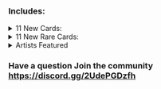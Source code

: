 ### Includes:

<details>
<summary>11 New Cards:
</summary>

|Name|Power|Health|Cost|Sigils|Tribes|
|:-|:-|:-|:-|:-|:-|
|Ace opossum|2|4| <img align="center" src="https://tinyurl.com/2p8wpx7f">| Trinket Bearer|None|
|Ash grey|2|2| <img align="center" src="https://tinyurl.com/2p8ev3yj">| Guardian|Canine|
|Clueless|2|4| <img align="center" src="https://tinyurl.com/mv6tnc5e">| Random Strike,  Random Strafe||
|crimson|5|5| <img align="center" src="https://tinyurl.com/yrt8hwxr">| Frozen Away|None|
|Doggo Hank|1|5| <img align="center" src="https://tinyurl.com/42jumw7s">| Guardian|Canine|
|EGG|0|1| <img align="center" src="https://tinyurl.com/2p8ev3yj">| Bellist||
|Jewelstine|2|2| <img align="center" src="https://tinyurl.com/42jumw7s">| Annoying,  Airborne|Bird|
|Kidd ghost|1|3| <img align="center" src="https://tinyurl.com/42jumw7s">| Bifurcated Strike,  Many Lives|None|
|MaterialEnergy|0|3| <img align="center" src="https://tinyurl.com/yrt8hwxr">| Trifurcated Strike,  Bifurcated Strike,  Frozen Away||
|Niki The sylph|3|2| <img align="center" src="https://tinyurl.com/58ksh7sk">| Airborne,  Trinket Bearer|Bird|
|Pharoh's Pets|0|1| <img align="center" src="https://tinyurl.com/2p8wpx7f">| Many Lives,  Worthy Sacrifice||
  Sing is back :>
</details>

<details>
<summary>11 New Rare Cards:
</summary>

|Name|Power|Health|Cost|Sigils|Tribes|
|:-|:-|:-|:-|:-|:-|
|Alisourus Rex|1|2| <img align="center" src="https://tinyurl.com/yrt8hwxr">| Unkillable,  Corpse Eater|None|
|Anime Jesus|1|1| <img align="center" src="https://tinyurl.com/42jumw7s">| Many Lives,  Amorphous|Bird|
|Attack Helicopter|3|1| <img align="center" src="https://tinyurl.com/ytvkwtdd">| Trifurcated Strike|Bird|
|Daniel Mullins|3|2| <img align="center" src="https://tinyurl.com/yrt8hwxr">| Vicious||
|Geck Larva|0|1| <img align="center" src="https://tinyurl.com/2p8ev3yj">| Fledgling|Reptile|
|Hank|2|1| <img align="center" src="https://tinyurl.com/2p8ev3yj">| Many Lives,  Fledgling||
|HeroYoYo|1|1| <img align="center" src="https://tinyurl.com/kt3f8tnw">| Superior Sacrifice,  Unkillable,  Bone lord 6||
|Holy crusader|1|3| <img align="center" src="https://tinyurl.com/42jumw7s">| Frozen Away|None|
|Kevin Saxby|3|3| <img align="center" src="https://tinyurl.com/yrt8hwxr">| Trifurcated Strike||
|Lucy|1|3| <img align="center" src="https://tinyurl.com/2p8ev3yj">| Many Lives,  Fledgling||
|Zombified doll|0|1| <img align="center" src="https://tinyurl.com/276rt5yx">| Unkillable,  Bone King|None|
</details>

<details>
<summary>Artists Featured
</summary>

HeroYoYo

Niki The Slyph

Kitxipixi

And other Parts Of the community
</details>

### Have a question Join the community https://discord.gg/2UdePGDzfh
